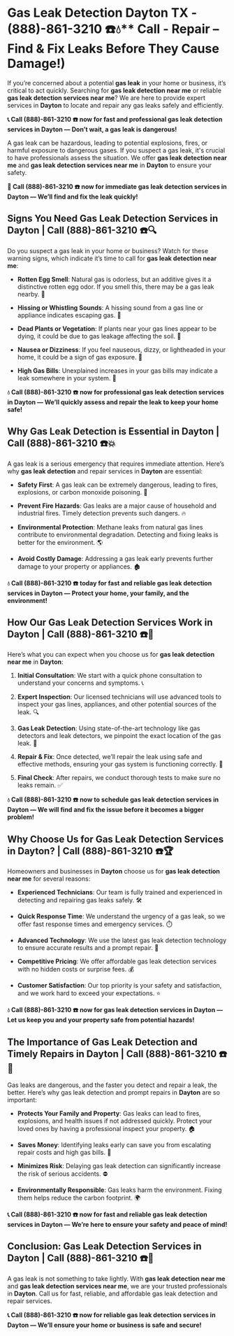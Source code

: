 # Gas Leak Detection Dayton TX - (888)-861-3210 ☎️💧** Call - Repair – Find & Fix Leaks Before They Cause Damage!)

If you’re concerned about a potential **gas leak** in your home or business, it’s critical to act quickly. Searching for **gas leak detection near me** or reliable **gas leak detection services near me**? We are here to provide expert services in **Dayton** to locate and repair any gas leaks safely and efficiently.

**📞 Call (888)-861-3210 ☎️ now for fast and professional gas leak detection services in Dayton — Don’t wait, a gas leak is dangerous!**

A gas leak can be hazardous, leading to potential explosions, fires, or harmful exposure to dangerous gases. If you suspect a gas leak, it's crucial to have professionals assess the situation. We offer **gas leak detection near me** and **gas leak detection services near me** in **Dayton** to ensure your safety.

**🚨 Call (888)-861-3210 ☎️ now for immediate gas leak detection services in Dayton — We’ll find and fix the leak quickly!**

## **Signs You Need Gas Leak Detection Services in Dayton | Call (888)-861-3210 ☎️🔍**

Do you suspect a gas leak in your home or business? Watch for these warning signs, which indicate it’s time to call for **gas leak detection near me**:

- **Rotten Egg Smell**: Natural gas is odorless, but an additive gives it a distinctive rotten egg odor. If you smell this, there may be a gas leak nearby. 💨
- **Hissing or Whistling Sounds**: A hissing sound from a gas line or appliance indicates escaping gas. 📣
- **Dead Plants or Vegetation**: If plants near your gas lines appear to be dying, it could be due to gas leakage affecting the soil. 🌱
- **Nausea or Dizziness**: If you feel nauseous, dizzy, or lightheaded in your home, it could be a sign of gas exposure. 🤢
- **High Gas Bills**: Unexplained increases in your gas bills may indicate a leak somewhere in your system. 💸

**💧 Call (888)-861-3210 ☎️ now for professional gas leak detection services in Dayton — We’ll quickly assess and repair the leak to keep your home safe!**

## **Why Gas Leak Detection is Essential in Dayton | Call (888)-861-3210 ☎️💥**

A gas leak is a serious emergency that requires immediate attention. Here’s why **gas leak detection** and repair services in **Dayton** are essential:

- **Safety First**: A gas leak can be extremely dangerous, leading to fires, explosions, or carbon monoxide poisoning. 🛑
- **Prevent Fire Hazards**: Gas leaks are a major cause of household and industrial fires. Timely detection prevents such dangers. 🔥
- **Environmental Protection**: Methane leaks from natural gas lines contribute to environmental degradation. Detecting and fixing leaks is better for the environment. 🌎
- **Avoid Costly Damage**: Addressing a gas leak early prevents further damage to your property or appliances. 🏚️

**💧 Call (888)-861-3210 ☎️ today for fast and reliable gas leak detection services in Dayton — Protect your home, your family, and the environment!**

## **How Our Gas Leak Detection Services Work in Dayton | Call (888)-861-3210 ☎️🔧**

Here’s what you can expect when you choose us for **gas leak detection near me** in **Dayton**:

1. **Initial Consultation**: We start with a quick phone consultation to understand your concerns and symptoms. 📞
2. **Expert Inspection**: Our licensed technicians will use advanced tools to inspect your gas lines, appliances, and other potential sources of the leak. 🔍
3. **Gas Leak Detection**: Using state-of-the-art technology like gas detectors and leak detectors, we pinpoint the exact location of the gas leak. 🔬
4. **Repair & Fix**: Once detected, we’ll repair the leak using safe and effective methods, ensuring your gas system is functioning correctly. 🔧
5. **Final Check**: After repairs, we conduct thorough tests to make sure no leaks remain. ✅

**💧 Call (888)-861-3210 ☎️ now to schedule gas leak detection services in Dayton — We will find and fix the issue before it becomes a bigger problem!**

## **Why Choose Us for Gas Leak Detection Services in Dayton? | Call (888)-861-3210 ☎️🏆**

Homeowners and businesses in **Dayton** choose us for **gas leak detection near me** for several reasons:

- **Experienced Technicians**: Our team is fully trained and experienced in detecting and repairing gas leaks safely. 🛠️
- **Quick Response Time**: We understand the urgency of a gas leak, so we offer fast response times and emergency services. ⏱️
- **Advanced Technology**: We use the latest gas leak detection technology to ensure accurate results and a prompt repair. 🧪
- **Competitive Pricing**: We offer affordable gas leak detection services with no hidden costs or surprise fees. 💰
- **Customer Satisfaction**: Our top priority is your safety and satisfaction, and we work hard to exceed your expectations. ⭐

**💧 Call (888)-861-3210 ☎️ now for gas leak detection services in Dayton — Let us keep you and your property safe from potential hazards!**

## **The Importance of Gas Leak Detection and Timely Repairs in Dayton | Call (888)-861-3210 ☎️🚨**

Gas leaks are dangerous, and the faster you detect and repair a leak, the better. Here’s why gas leak detection and prompt repairs in **Dayton** are so important:

- **Protects Your Family and Property**: Gas leaks can lead to fires, explosions, and health issues if not addressed quickly. Protect your loved ones by having a professional inspect your property. 🏠
- **Saves Money**: Identifying leaks early can save you from escalating repair costs and high gas bills. 💸
- **Minimizes Risk**: Delaying gas leak detection can significantly increase the risk of serious accidents. ⛔
- **Environmentally Responsible**: Gas leaks harm the environment. Fixing them helps reduce the carbon footprint. 🌍

**📞 Call (888)-861-3210 ☎️ now for fast and reliable gas leak detection services in Dayton — We’re here to ensure your safety and peace of mind!**

## **Conclusion: Gas Leak Detection Services in Dayton | Call (888)-861-3210 ☎️💨**

A gas leak is not something to take lightly. With **gas leak detection near me** and **gas leak detection services near me**, we are your trusted professionals in **Dayton**. Call us for fast, reliable, and affordable gas leak detection and repair services.

**📞 Call (888)-861-3210 ☎️ now for reliable gas leak detection services in Dayton — We’ll ensure your home or business is safe and secure!**
